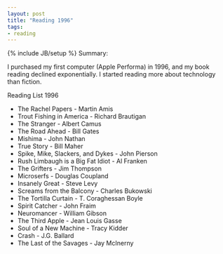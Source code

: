 ```yaml
---
layout: post
title: "Reading 1996"
tags:
- reading
---
```

{% include JB/setup %}
Summary:

I purchased my first computer (Apple Performa) in 1996, and my book reading declined exponentially. I started reading more about technology than fiction.



Reading List 1996

* The Rachel Papers - Martin Amis
* Trout Fishing in America - Richard Brautigan
* The Stranger - Albert Camus
* The Road Ahead - Bill Gates
* Mishima - John Nathan
* True Story - Bill Maher
* Spike, Mike, Slackers, and Dykes - John Pierson
* Rush Limbaugh is a Big Fat Idiot - Al Franken
* The Grifters - Jim Thompson
* Microserfs - Douglas Coupland
* Insanely Great - Steve Levy
* Screams from the Balcony - Charles Bukowski
* The Tortilla Curtain - T. Coraghessan Boyle
* Spirit Catcher - John Fraim
* Neuromancer - William Gibson
* The Third Apple - Jean Louis Gasse
* Soul of a New Machine - Tracy Kidder
* Crash - J.G. Ballard
* The Last of the Savages - Jay McInerny
